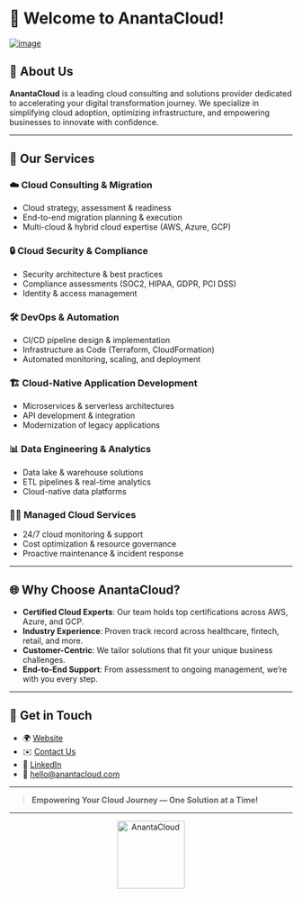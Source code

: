 # 👋 Welcome to AnantaCloud!

[![image](https://github.com/user-attachments/assets/b29691f1-ed74-45e6-bf13-a1c40ad18b9d)](https://www.canva.com/design/DAGrUjhJeDE/ixCLi4Vw0bnVjiGYZe7AGQ/watch?utm_content=DAGrUjhJeDE&utm_campaign=designshare&utm_medium=link2&utm_source=uniquelinks&utlId=h4f74928a44)


## 🚀 About Us

**AnantaCloud** is a leading cloud consulting and solutions provider dedicated to accelerating your digital transformation journey. We specialize in simplifying cloud adoption, optimizing infrastructure, and empowering businesses to innovate with confidence.

---

## 💼 Our Services

### ☁️ Cloud Consulting & Migration
- Cloud strategy, assessment & readiness
- End-to-end migration planning & execution
- Multi-cloud & hybrid cloud expertise (AWS, Azure, GCP)

### 🔒 Cloud Security & Compliance
- Security architecture & best practices
- Compliance assessments (SOC2, HIPAA, GDPR, PCI DSS)
- Identity & access management

### 🛠️ DevOps & Automation
- CI/CD pipeline design & implementation
- Infrastructure as Code (Terraform, CloudFormation)
- Automated monitoring, scaling, and deployment

### 🏗️ Cloud-Native Application Development
- Microservices & serverless architectures
- API development & integration
- Modernization of legacy applications

### 📊 Data Engineering & Analytics
- Data lake & warehouse solutions
- ETL pipelines & real-time analytics
- Cloud-native data platforms

### 🧑‍💻 Managed Cloud Services
- 24/7 cloud monitoring & support
- Cost optimization & resource governance
- Proactive maintenance & incident response

---

## 🌐 Why Choose AnantaCloud?

- **Certified Cloud Experts**: Our team holds top certifications across AWS, Azure, and GCP.
- **Industry Experience**: Proven track record across healthcare, fintech, retail, and more.
- **Customer-Centric**: We tailor solutions that fit your unique business challenges.
- **End-to-End Support**: From assessment to ongoing management, we’re with you every step.

---

## 📣 Get in Touch

- 🌍 [Website](https://anantacloud.com)
- ✉️ [Contact Us](https://anantacloud.com/contact-us/)
- 💼 [LinkedIn](https://www.linkedin.com/company/anantacloud/)
- 📧 hello@anantacloud.com

---

> **Empowering Your Cloud Journey — One Solution at a Time!**

---

<p align="center">
  <img src="https://github.com/user-attachments/assets/b29691f1-ed74-45e6-bf13-a1c40ad18b9d" alt="AnantaCloud" width="120"/>
</p>
